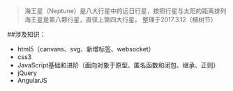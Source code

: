 > 海王星（Neptune）是八大行星中的远日行星，按照行星与太阳的距离排列海王星是第八颗行星，直径上第四大行星。
> 整理于2017.3.12（植树节）

##涉及知识：

- html5（canvans、svg、新增标签、websocket）
- css3
- JavaScript基础和进阶（面向对象于原型、匿名函数和闭包、继承、正则）
- jQuery
- AngularJS




